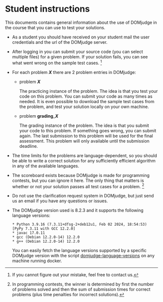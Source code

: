 # Student instructions

This documents contains general information about the use of DOMjudge in the course that you can use
to test your solutions.

- As a student you should have received on your student mail the user credentials and the url of the
  DOMjudge server.
- After logging in you can submit your source code (you can select multiple files) for a given
  problem. If your solution fails, you can see what went wrong on the sample test cases. [^1]
- For each problem **_X_** there are 2 problem entries in DOMjudge:

  - problem **_X_**

    The practicing instance of the problem. The idea is that you test your code on this problem. You
    can submit your code as many times as needed. It is even possible to download the sample test
    cases from the problem, and test your solution locally on your own machine.

  - problem **grading**\_**_X_**

    The grading instance of the problem. The idea is that you submit your code to this problem. If
    something goes wrong, you can submit again. The last submission to this problem will be used for
    the final assessment. This problem will only available until the submission deadline.

- The time limits for the problems are language-dependent, so you should be able to write a correct
  solution for any sufficiently efficient algorithm in any of the available languages.
- The scoreboard exists because DOMjudge is made for programming contests, but you can ignore it
  here. The only thing that matters is whether or not your solution passes all test cases for a
  problem. [^2]
- Do not use the clarification request system in DOMjudge, but just send us an email if you have any
  questions or issues.
- The DOMjudge version used is 8.2.3 and it supports the following language versions:

      * Python 3.9.16 (7.3.11+dfsg-2+deb12u1, Feb 02 2024, 18:54:53) [PyPy 7.3.11 with GCC 12.2.0]
      * javac 17.0.11
      * gcc (Debian 12.2.0-14) 12.2.0
      * g++ (Debian 12.2.0-14) 12.2.0

  You can easily fetch the language versions supported by a specific DOMjudge version with the
  script
  [domjudge-language-versions](https://raw.githubusercontent.com/harcokuppens/CourseGradingWithDOMjudge/main/bin/domjudge-language-versions)
  on any machine running docker.

[^1]: If you cannot figure out your mistake, feel free to contact us.
[^2]:
    In programming contests, the winner is determined by first the number of problems solved and
    then the sum of submission times for correct problems (plus time penalties for incorrect
    solutions).
